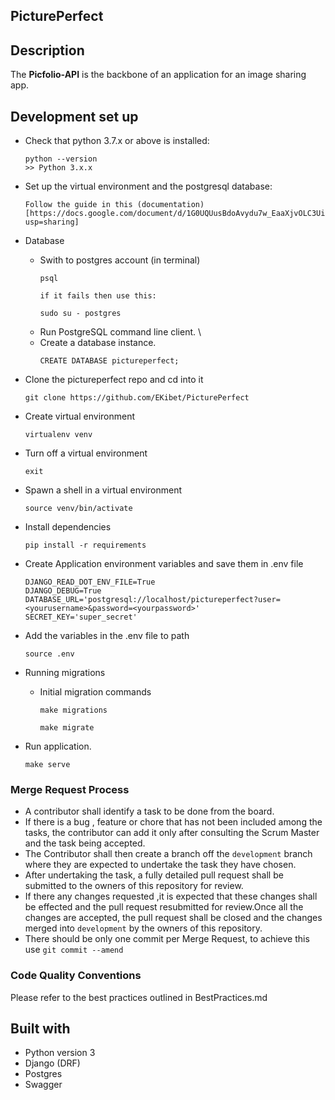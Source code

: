 ## PicturePerfect



## Description

The **Picfolio-API** is the backbone of an application for an image sharing app.



## Development set up


-   Check that python 3.7.x or above is installed:

    ```
    python --version
    >> Python 3.x.x
    ```

-   Set up the virtual environment and the postgresql database:

    ```
    Follow the guide in this (documentation)[https://docs.google.com/document/d/1G0UQUusBdoAvydu7w_EaaXjvOLC3UidFN3z7dddCG3o/edit?usp=sharing]
    ```


-  Database
    * Swith to postgres account (in terminal)
        ```
        psql
        
        if it fails then use this:
        
        sudo su - postgres
        ```
    * Run PostgreSQL command line client.
 \
    * Create a database instance.
        ```
        CREATE DATABASE pictureperfect;

        ```  


- Clone the pictureperfect repo and cd into it
    ```
    git clone https://github.com/EKibet/PicturePerfect
    ```
- Create  virtual environment
    ```
    virtualenv venv

    ```
- Turn off a virtual environment  
    ```
    exit
    ```

- Spawn a shell in a virtual environment
    ```
    source venv/bin/activate
    ```
- Install dependencies
    ```
   pip install -r requirements 
    ```
- Create Application environment variables and save them in .env file 
    ```
    DJANGO_READ_DOT_ENV_FILE=True
    DJANGO_DEBUG=True
    DATABASE_URL='postgresql://localhost/pictureperfect?user=<yourusername>&password=<yourpassword>'
    SECRET_KEY='super_secret'
    ```

- Add the variables in the .env file to path
    ```
    source .env
    ```
- Running migrations

    - Initial migration commands
        ```
        make migrations
        
        make migrate
        ```



- Run application.
    ```
    make serve
    ```



### Merge Request Process

-   A contributor shall identify a task to be done from the board. 
-   If there is a bug , feature or chore that has not been included among the tasks, the contributor can add it only after consulting the Scrum Master and the task being accepted.
-   The Contributor shall then create a branch off the `development` branch where they are expected to undertake the task they have chosen.
-   After undertaking the task, a fully detailed pull request shall be submitted to the owners of this repository for review.
-   If there any changes requested ,it is expected that these changes shall be effected and the pull request resubmitted for review.Once all the changes are accepted, the pull request shall be closed and the changes merged into `development` by the owners of this repository.
-   There should be only one commit per Merge Request, to achieve this use `git commit --amend`  


### Code Quality Conventions

Please refer to the best practices outlined in BestPractices.md



## Built with
- Python version  3
- Django (DRF)
- Postgres
- Swagger
 ```


